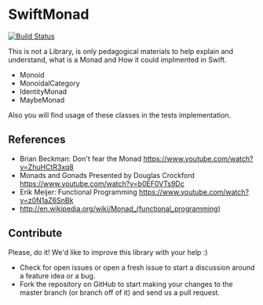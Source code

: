# SwiftMonad

[![Build Status](https://travis-ci.org/Karumi/SwiftMonad.svg?branch=master)](https://travis-ci.org/Karumi/SwiftMonad)

This is not a Library, is only pedagogical materials to help explain and understand, what is a Monad and How it could implmented in Swift.

- Monoid
- MonoidalCategory
- IdentityMonad
- MaybeMonad

Also you will find usage of these classes in the tests implementation.

## References

- Brian Beckman: Don't fear the Monad https://www.youtube.com/watch?v=ZhuHCtR3xq8
- Monads and Gonads Presented by Douglas Crockford https://www.youtube.com/watch?v=b0EF0VTs9Dc
- Erik Meijer: Functional Programming https://www.youtube.com/watch?v=z0N1aZ6SnBk
- http://en.wikipedia.org/wiki/Monad_(functional_programming)

## Contribute
Please, do it! We'd like to improve this library with your help :)
- Check for open issues or open a fresh issue to start a discussion around a feature idea or a bug.
- Fork the repository on GitHub to start making your changes to the master branch (or branch off of it) and send us a pull request.

